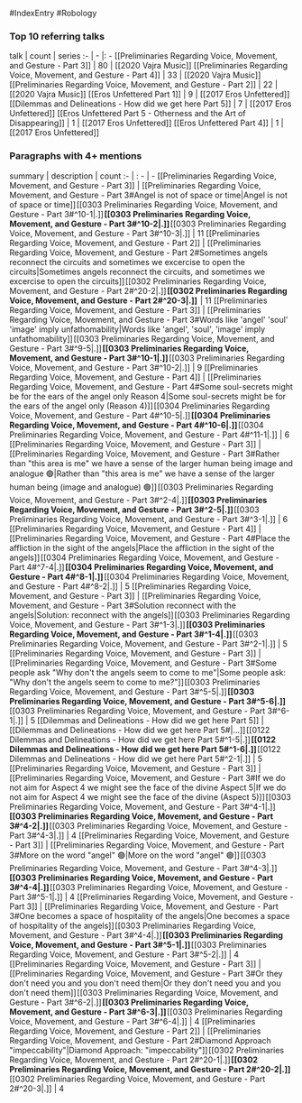 #IndexEntry #Robology

### Top 10 referring talks
talk | count | series
:- | - |: -
[[Preliminaries Regarding Voice, Movement, and Gesture - Part 3]] | 80 | [[2020 Vajra Music]]
[[Preliminaries Regarding Voice, Movement, and Gesture - Part 4]] | 33 | [[2020 Vajra Music]]
[[Preliminaries Regarding Voice, Movement, and Gesture - Part 2]] | 22 | [[2020 Vajra Music]]
[[Eros Unfettered Part 1]] | 9 | [[2017 Eros Unfettered]]
[[Dilemmas and Delineations - How did we get here Part 5]] | 7 | [[2017 Eros Unfettered]]
[[Eros Unfettered Part 5 - Otherness and the Art of Disappearing]] | 1 | [[2017 Eros Unfettered]]
[[Eros Unfettered Part 4]] | 1 | [[2017 Eros Unfettered]]

### Paragraphs with 4+ mentions
summary | description | count
:- | : - | -
[[Preliminaries Regarding Voice, Movement, and Gesture - Part 3]] | [[Preliminaries Regarding Voice, Movement, and Gesture - Part 3#Angel is not of space or time\|Angel is not of space or time]] [[0303 Preliminaries Regarding Voice, Movement, and Gesture - Part 3#^10-1\|.]] **[[0303 Preliminaries Regarding Voice, Movement, and Gesture - Part 3#^10-2\|.]]** [[0303 Preliminaries Regarding Voice, Movement, and Gesture - Part 3#^10-3\|.]] | 11
[[Preliminaries Regarding Voice, Movement, and Gesture - Part 2]] | [[Preliminaries Regarding Voice, Movement, and Gesture - Part 2#Sometimes angels reconnect the circuits and sometimes we excercise to open the circuits\|Sometimes angels reconnect the circuits, and sometimes we excercise to open the circuits]] [[0302 Preliminaries Regarding Voice, Movement, and Gesture - Part 2#^20-2\|.]] **[[0302 Preliminaries Regarding Voice, Movement, and Gesture - Part 2#^20-3\|.]]**  | 11
[[Preliminaries Regarding Voice, Movement, and Gesture - Part 3]] | [[Preliminaries Regarding Voice, Movement, and Gesture - Part 3#Words like 'angel' 'soul' 'image' imply unfathomability\|Words like 'angel', 'soul', 'image' imply unfathomability]] [[0303 Preliminaries Regarding Voice, Movement, and Gesture - Part 3#^9-5\|.]] **[[0303 Preliminaries Regarding Voice, Movement, and Gesture - Part 3#^10-1\|.]]** [[0303 Preliminaries Regarding Voice, Movement, and Gesture - Part 3#^10-2\|.]] | 9
[[Preliminaries Regarding Voice, Movement, and Gesture - Part 4]] | [[Preliminaries Regarding Voice, Movement, and Gesture - Part 4#Some soul-secrets might be for the ears of the angel only Reason 4\|Some soul-secrets might be for the ears of the angel only (Reason 4)]] [[0304 Preliminaries Regarding Voice, Movement, and Gesture - Part 4#^10-5\|.]] **[[0304 Preliminaries Regarding Voice, Movement, and Gesture - Part 4#^10-6\|.]]** [[0304 Preliminaries Regarding Voice, Movement, and Gesture - Part 4#^11-1\|.]] | 6
[[Preliminaries Regarding Voice, Movement, and Gesture - Part 3]] | [[Preliminaries Regarding Voice, Movement, and Gesture - Part 3#Rather than "this area is me" we have a sense of the larger human being image and analogue 🟢\|Rather than "this area is me" we have a sense of the larger human being (image and analogue) 🟢]] [[0303 Preliminaries Regarding Voice, Movement, and Gesture - Part 3#^2-4\|.]] **[[0303 Preliminaries Regarding Voice, Movement, and Gesture - Part 3#^2-5\|.]]** [[0303 Preliminaries Regarding Voice, Movement, and Gesture - Part 3#^3-1\|.]] | 6
[[Preliminaries Regarding Voice, Movement, and Gesture - Part 4]] | [[Preliminaries Regarding Voice, Movement, and Gesture - Part 4#Place the affliction in the sight of the angels\|Place the affliction in the sight of the angels]] [[0304 Preliminaries Regarding Voice, Movement, and Gesture - Part 4#^7-4\|.]] **[[0304 Preliminaries Regarding Voice, Movement, and Gesture - Part 4#^8-1\|.]]** [[0304 Preliminaries Regarding Voice, Movement, and Gesture - Part 4#^8-2\|.]] | 5
[[Preliminaries Regarding Voice, Movement, and Gesture - Part 3]] | [[Preliminaries Regarding Voice, Movement, and Gesture - Part 3#Solution reconnect with the angels\|Solution: reconnect with the angels]] [[0303 Preliminaries Regarding Voice, Movement, and Gesture - Part 3#^1-3\|.]] **[[0303 Preliminaries Regarding Voice, Movement, and Gesture - Part 3#^1-4\|.]]** [[0303 Preliminaries Regarding Voice, Movement, and Gesture - Part 3#^2-1\|.]] | 5
[[Preliminaries Regarding Voice, Movement, and Gesture - Part 3]] | [[Preliminaries Regarding Voice, Movement, and Gesture - Part 3#Some people ask "Why don't the angels seem to come to me"\|Some people ask: "Why don't the angels seem to come to me?"]] [[0303 Preliminaries Regarding Voice, Movement, and Gesture - Part 3#^5-5\|.]] **[[0303 Preliminaries Regarding Voice, Movement, and Gesture - Part 3#^5-6\|.]]** [[0303 Preliminaries Regarding Voice, Movement, and Gesture - Part 3#^6-1\|.]] | 5
[[Dilemmas and Delineations - How did we get here Part 5]] | [[Dilemmas and Delineations - How did we get here Part 5#\|...]] [[0122 Dilemmas and Delineations - How did we get here Part 5#^1-5\|.]] **[[0122 Dilemmas and Delineations - How did we get here Part 5#^1-6\|.]]** [[0122 Dilemmas and Delineations - How did we get here Part 5#^2-1\|.]] | 5
[[Preliminaries Regarding Voice, Movement, and Gesture - Part 3]] | [[Preliminaries Regarding Voice, Movement, and Gesture - Part 3#If we do not aim for Aspect 4 we might see the face of the divine Aspect 5\|If we do not aim for Aspect 4 we might see the face of the divine (Aspect 5)]] [[0303 Preliminaries Regarding Voice, Movement, and Gesture - Part 3#^4-1\|.]] **[[0303 Preliminaries Regarding Voice, Movement, and Gesture - Part 3#^4-2\|.]]** [[0303 Preliminaries Regarding Voice, Movement, and Gesture - Part 3#^4-3\|.]] | 4
[[Preliminaries Regarding Voice, Movement, and Gesture - Part 3]] | [[Preliminaries Regarding Voice, Movement, and Gesture - Part 3#More on the word "angel" 🟢\|More on the word "angel" 🟢]] [[0303 Preliminaries Regarding Voice, Movement, and Gesture - Part 3#^4-3\|.]] **[[0303 Preliminaries Regarding Voice, Movement, and Gesture - Part 3#^4-4\|.]]** [[0303 Preliminaries Regarding Voice, Movement, and Gesture - Part 3#^5-1\|.]] | 4
[[Preliminaries Regarding Voice, Movement, and Gesture - Part 3]] | [[Preliminaries Regarding Voice, Movement, and Gesture - Part 3#One becomes a space of hospitality of the angels\|One becomes a space of hospitality of the angels]] [[0303 Preliminaries Regarding Voice, Movement, and Gesture - Part 3#^4-4\|.]] **[[0303 Preliminaries Regarding Voice, Movement, and Gesture - Part 3#^5-1\|.]]** [[0303 Preliminaries Regarding Voice, Movement, and Gesture - Part 3#^5-2\|.]] | 4
[[Preliminaries Regarding Voice, Movement, and Gesture - Part 3]] | [[Preliminaries Regarding Voice, Movement, and Gesture - Part 3#Or they don't need you and you don't need them\|Or they don't need you and you don't need them]] [[0303 Preliminaries Regarding Voice, Movement, and Gesture - Part 3#^6-2\|.]] **[[0303 Preliminaries Regarding Voice, Movement, and Gesture - Part 3#^6-3\|.]]** [[0303 Preliminaries Regarding Voice, Movement, and Gesture - Part 3#^6-4\|.]] | 4
[[Preliminaries Regarding Voice, Movement, and Gesture - Part 2]] | [[Preliminaries Regarding Voice, Movement, and Gesture - Part 2#Diamond Approach "impeccability"\|Diamond Approach: "impeccability"]] [[0302 Preliminaries Regarding Voice, Movement, and Gesture - Part 2#^20-1\|.]] **[[0302 Preliminaries Regarding Voice, Movement, and Gesture - Part 2#^20-2\|.]]** [[0302 Preliminaries Regarding Voice, Movement, and Gesture - Part 2#^20-3\|.]] | 4


